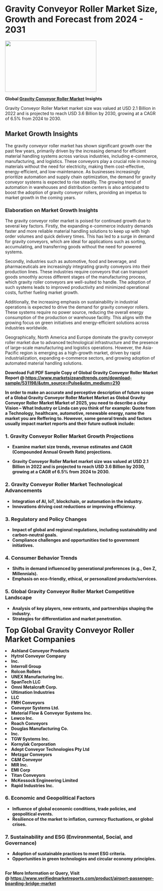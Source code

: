 <H1>Gravity Conveyor Roller Market Size, Growth and Forecast from 2024 - 2031</H1><img class="aligncenter size-medium wp-image-584254" src="https://thirdeyenews.in/wp-content/uploads/2024/09/Global-Market-Research-300x168.jpeg" alt="" width="300" height="168" /><p><strong>Global&nbsp;<a href="https://www.marketsizeandtrends.com/download-sample/531198/&amp;utm_source=Pulse&amp;utm_medium=210">Gravity Conveyor Roller Market</a> Insights</strong></p><p>Gravity Conveyor Roller Market market size was valued at USD 2.1 Billion in 2022 and is projected to reach USD 3.6 Billion by 2030, growing at a CAGR of 6.5% from 2024 to 2030.</p><p><h2>Market Growth Insights</h2> <p>The gravity conveyor roller market has shown significant growth over the past few years, primarily driven by the increasing demand for efficient material handling systems across various industries, including e-commerce, manufacturing, and logistics. These conveyors play a crucial role in moving materials without the need for electricity, making them cost-effective, energy-efficient, and low-maintenance. As businesses increasingly prioritize automation and supply chain optimization, the demand for gravity conveyor systems is expected to rise steadily. The growing trend of automation in warehouses and distribution centers is also anticipated to boost the adoption of gravity conveyor rollers, providing an impetus to market growth in the coming years.</p> <p><strong></strong></p> <h3>Elaboration on Market Growth Insights</h3> <p>The gravity conveyor roller market is poised for continued growth due to several key factors. Firstly, the expanding e-commerce industry demands faster and more reliable material handling solutions to keep up with high order volumes and quick delivery times. This has led to a surge in demand for gravity conveyors, which are ideal for applications such as sorting, accumulating, and transferring goods without the need for powered systems.</p> <p>Secondly, industries such as automotive, food and beverage, and pharmaceuticals are increasingly integrating gravity conveyors into their production lines. These industries require conveyors that can transport goods smoothly across different stages of the manufacturing process, which gravity roller conveyors are well-suited to handle. The adoption of such systems leads to improved productivity and minimized operational costs, further fueling market growth.</p> <p>Additionally, the increasing emphasis on sustainability in industrial operations is expected to drive the demand for gravity conveyor rollers. These systems require no power source, reducing the overall energy consumption of the production or warehouse facility. This aligns with the growing focus on green initiatives and energy-efficient solutions across industries worldwide.</p> <p>Geographically, North America and Europe dominate the gravity conveyor roller market due to advanced technological infrastructure and the presence of large-scale manufacturing and logistics operations. However, the Asia-Pacific region is emerging as a high-growth market, driven by rapid industrialization, expanding e-commerce sectors, and growing adoption of automated material handling solutions.</p> <p><strong></p><p><span class=""><strong>Download Full PDF Sample Copy of Global Gravity Conveyor Roller Market Report</strong> @ <a href="https://www.marketsizeandtrends.com/download-sample/531198/&amp;utm_source=Pulse&amp;utm_medium=210" target="_blank">https://www.marketsizeandtrends.com/download-sample/531198/&amp;utm_source=Pulse&amp;utm_medium=210</a></span></p><p>In order to make an accurate and perceptive description of future scope of a Global&nbsp;Gravity Conveyor Roller Market Market as Global&nbsp;Gravity Conveyor Roller Market Market of 2025, you need to describe a clear Vision &ndash; What Industry or Linda can you think of for example: Quote from a Technology, healthcare, automotive, renewable energy, name the market you are Reffering to. However, some general trends and factors usually impact market reports and their future outlook include:</p><h3>1.&nbsp;<strong>Gravity Conveyor Roller Market Growth Projections</strong></h3><ul><li>Examine market size trends, revenue estimates and CAGR (Compounded Annual Growth Rate) projections.</li><li><p>Gravity Conveyor Roller Market market size was valued at USD 2.1 Billion in 2022 and is projected to reach USD 3.6 Billion by 2030, growing at a CAGR of 6.5% from 2024 to 2030.</p></li></ul><h3>2.&nbsp;<strong>Gravity Conveyor Roller Market Technological Advancements</strong></h3><ul><li>Integration of AI, IoT, blockchain, or automation in the industry.</li><li>Innovations driving cost reductions or improving efficiency.</li></ul><h3>3.&nbsp;<strong>Regulatory and Policy Changes</strong></h3><ul><li>Impact of global and regional regulations, including sustainability and carbon-neutral goals.</li><li>Compliance challenges and opportunities tied to government initiatives.</li></ul><h3>4.&nbsp;<strong>Consumer Behavior Trends</strong></h3><ul><li>Shifts in demand influenced by generational preferences (e.g., Gen Z, Millennials).</li><li>Emphasis on eco-friendly, ethical, or personalized products/services.</li></ul><h3>5.&nbsp;<strong>Global Gravity Conveyor Roller Market Competitive Landscape</strong></h3><ul><li>Analysis of key players, new entrants, and partnerships shaping the industry.</li><li>Strategies for differentiation and market penetration.</li></ul><p data-pm-slice="1 1 []"><span style="color: inherit; font-family: inherit; font-size: 25px;">Top Global Gravity Conveyor Roller Market Companies</span></p><div class="" data-test-id=""><p><li>Ashland Conveyor Products</li><li> Hytrol Conveyor Company</li><li> Inc.</li><li> Interroll Group</li><li> Rolcon Rollers</li><li> UNEX Manufacturing Inc.</li><li> SpanTech LLC</li><li> Omni Metalcraft Corp.</li><li> Ultimation Industries</li><li> LLC</li><li> FMH Conveyors</li><li> Conveyor Systems Ltd.</li><li> Material Flow & Conveyor Systems Inc.</li><li> Lewco Inc.</li><li> Roach Conveyors</li><li> Douglas Manufacturing Co.</li><li> Inc.</li><li> TGW Systems Inc.</li><li> Kornylak Corporation</li><li> Adept Conveyor Technologies Pty Ltd</li><li> Metzgar Conveyors</li><li> C&M Conveyor</li><li> MIR Inc.</li><li> EMI Corp</li><li> Titan Conveyors</li><li> McKessock Engineering Limited</li><li> Rapid Industries Inc.</li></p></div><h3>6.&nbsp;<strong>Economic and Geopolitical Factors</strong></h3><ul><li>Influence of global economic conditions, trade policies, and geopolitical events.</li><li>Resilience of the market to inflation, currency fluctuations, or global crises.</li></ul><h3>7.&nbsp;<strong>Sustainability and ESG (Environmental, Social, and Governance)</strong></h3><ul><li>Adoption of sustainable practices to meet ESG criteria.</li><li>Opportunities in green technologies and circular economy principles.</li></ul><h2><strong style="font-size: 14px;">For More Information or Query, Visit @&nbsp;</strong><a style="background-color: #ffffff; font-size: 14px;" href="https://www.marketsizeandtrends.com/report/gravity-conveyor-roller-market/" target="_blank">https://www.verifiedmarketreports.com/product/airport-passenger-boarding-bridge-market</a></h2>
